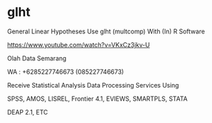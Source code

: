 # glht
General Linear Hypotheses Use glht (multcomp) With (In) R Software

https://www.youtube.com/watch?v=VKxCz3jkv-U

Olah Data Semarang

WA : +6285227746673 (085227746673)

Receive Statistical Analysis Data Processing Services Using

SPSS, AMOS, LISREL, Frontier 4.1, EVIEWS, SMARTPLS, STATA

DEAP 2.1, ETC
